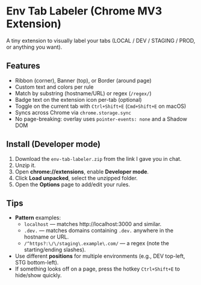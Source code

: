 # Env Tab Labeler (Chrome MV3 Extension)

A tiny extension to visually label your tabs (LOCAL / DEV / STAGING / PROD, or anything you want).

## Features
- Ribbon (corner), Banner (top), or Border (around page)
- Custom text and colors per rule
- Match by substring (hostname/URL) or regex (`/regex/`)
- Badge text on the extension icon per-tab (optional)
- Toggle on the current tab with `Ctrl+Shift+E` (`Cmd+Shift+E` on macOS)
- Syncs across Chrome via `chrome.storage.sync`
- No page-breaking: overlay uses `pointer-events: none` and a Shadow DOM

## Install (Developer mode)
1. Download the `env-tab-labeler.zip` from the link I gave you in chat.
2. Unzip it.
3. Open **chrome://extensions**, enable **Developer mode**.
4. Click **Load unpacked**, select the unzipped folder.
5. Open the **Options** page to add/edit your rules.

## Tips
- **Pattern** examples:
  - `localhost` — matches http://localhost:3000 and similar.
  - `.dev.` — matches domains containing `.dev.` anywhere in the hostname or URL.
  - `/^https?:\/\/staging\.example\.com/` — a regex (note the starting/ending slashes).
- Use different **positions** for multiple environments (e.g., DEV top-left, STG bottom-left).
- If something looks off on a page, press the hotkey `Ctrl+Shift+E` to hide/show quickly.